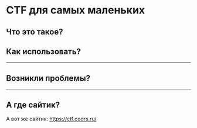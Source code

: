 # CTF для самых маленьких #

## Что это такое? ##

## Как использовать? ##

----------

## Возникли проблемы? ##

---------

## А где сайтик? ##
А вот же сайтик:
https://ctf.codrs.ru/